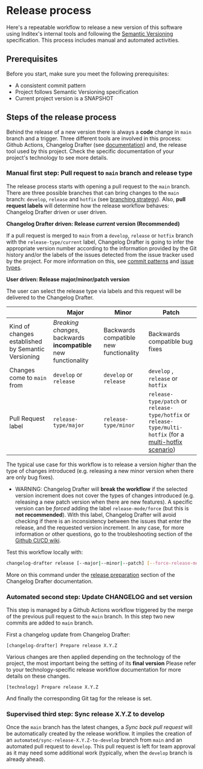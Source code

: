 # Release process

Here's a repeatable workflow to release a new version of this software using Inditex's internal tools and following the
[Semantic Versioning](https://semver.org/) specification. This process includes manual and automated activities.

## Prerequisites

Before you start, make sure you meet the following prerequisites:
- A consistent commit pattern
- Project follows Semantic Versioning specification
- Current project version is a SNAPSHOT

## Steps of the release process

Behind the release of a new version there is always a **code** change in `main` branch and a trigger.
Three different tools are involved in this process: Github Actions, Changelog Drafter (see [documentation](https://developers.inditex.com/tools/changelog-drafter/index.html)) and, 
the release tool used by this project. Check the specific documentation of your project's technology to see more details.

### Manual first step: Pull request to `main` branch and release type

The release process starts with opening a pull request to the `main` branch. There are three possible branches that can
bring changes to the `main` branch: `develop`, `release` and `hotfix` (see [branching strategy](CONTRIBUTING.md#branching-strategy)). Also, **pull request labels** will determine
how the release workflow behaves: Changelog Drafter driven or user driven.

**Changelog Drafter driven: Release _current_ version (Recommended)**

If a pull request is merged to `main` from a `develop`, `release` or `hotfix` branch with the `release-type/current` label, Changelog Drafter is
going to infer the appropriate version number according to the information provided by the Git history and/or the labels of the issues
detected from the issue tracker used by the project. For more information on this, see [commit patterns](https://github.com/inditex/changelog-drafter#commit-patterns) and [issue types](https://github.com/inditex/changelog-drafter#issue-types--log-categories).

**User driven: Release major/minor/patch version**

The user can select the release type via labels and this request will be delivered to the Changelog Drafter.

|                                                    | Major                                                          | Minor                                  | Patch                               |
|----------------------------------------------------|----------------------------------------------------------------|----------------------------------------|-------------------------------------|
| Kind of changes established by Semantic Versioning | _Breaking changes_, backwards **incompatible** new functionality   | Backwards compatible new functionality | Backwards compatible bug fixes      |
| Changes come to `main` from                        | `develop`  or  `release`                                       | `develop`  or  `release`               | `develop` ,  `release`  or `hotfix` |
| Pull Request label                                 | `release-type/major`                                           | `release-type/minor`                   | `release-type/patch` or `release-type/hotfix` or `release-type/multi-hotfix` (for a [multi-hotfix scenario](CONTRIBUTING.md#multi-hotfix)) |

The typical use case for this workflow is to release a version _higher_ than the type of changes introduced (e.g. releasing a new minor version when there are only bug fixes).
- WARNING: Changelog Drafter will **break the workflow** if the selected version increment does not cover the types of changes introduced (e.g. releasing a new patch version when there are new features).
  A specific version can be _forced_ adding the label `release-mode/force` (but this is **not recommended**).
  With this label, Changelog Drafter will avoid checking if there is an inconsistency between the issues that enter the release, and the requested version increment.
  In any case, for more information or other questions, go to the troubleshooting section of the [Github CI/CD wiki](https://github-cicd.docs.inditex.dev/githubcicd/0.1.0-SNAPSHOT/additional-i).

Test this workflow locally with:
```bash
changelog-drafter release [--major|--minor|--patch] [--force-release-mode]
```
More on this command under the [release preparation](https://github.com/inditex/changelog-drafter#release-preparation) section of the Changelog Drafter documentation.

### Automated second step: Update CHANGELOG and set version

This step is managed by a Github Actions workflow triggered by the merge of the previous pull request to the `main` branch. In this step
two new commits are added to `main` branch.

First a changelog update from Changelog Drafter:
```
[changelog-drafter] Prepare release X.Y.Z
```
Various changes are then applied depending on the technology of the project, the most important being the setting of its **final version**
Please refer to your technology-specific release workflow documentation for more details on these changes.

```
[technology] Prepare release X.Y.Z
```
And finally the corresponding Git tag for the release is set.

### Supervised third step: Sync release X.Y.Z to develop

Once the `main` branch has the latest changes, a _Sync back pull request_ will be automatically created by the release workflow. 
It implies the creation of an `automated/sync-release-X.Y.Z-to-develop` branch from `main` and an automated pull request to `develop`. 
This pull request is left for team approval as it may need some additional work (typically, when the `develop` branch is already ahead).

